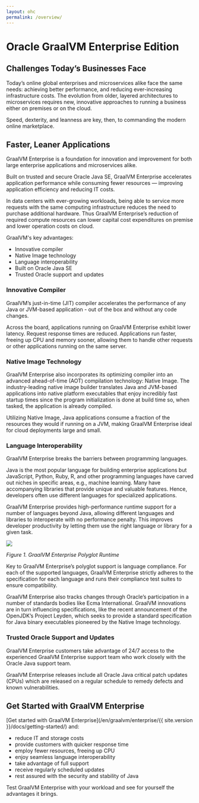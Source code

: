 ```yaml
---
layout: ohc
permalink: /overview/
---
```


# Oracle GraalVM Enterprise Edition

## Challenges Today’s Businesses Face

Today’s online global enterprises and microservices alike face the same needs:
achieving better performance, and reducing ever-increasing infrastructure costs.
The evolution from older, layered architectures to microservices requires new,
innovative approaches to running a business either on premises or on the cloud.

Speed, dexterity, and leanness are key, then, to commanding the modern
online marketplace.

## Faster, Leaner Applications

GraalVM Enterprise is a foundation for innovation and improvement for both large
enterprise applications and microservices alike.

Built on trusted and secure Oracle Java SE, GraalVM Enterprise accelerates
application performance while consuming fewer resources — improving application
efficiency and reducing IT costs.

In data centers with ever-growing workloads, being able to service more
requests with the same computing infrastructure reduces the need to purchase
additional hardware. Thus GraalVM Enterprise’s reduction of required compute
resources can lower capital cost expenditures on premise and lower operation
costs on cloud.

GraalVM's key advantages:
* Innovative compiler
* Native Image technology
* Language interoperability
* Built on Oracle Java SE
* Trusted Oracle support and updates

### Innovative Compiler
GraalVM’s just-in-time (JIT) compiler accelerates the performance of any Java
or JVM-based application - out of the box and without any code changes.

Across the board, applications running on GraalVM Enterprise exhibit lower
latency. Request response times are reduced. Applications run faster, freeing up
CPU and memory sooner, allowing them to handle other requests or other
applications running on the same server.

### Native Image Technology
GraalVM Enterprise also incorporates its optimizing compiler into an
advanced ahead-of-time (AOT) compilation technology: Native Image. The industry-leading native
image builder translates Java and JVM-based applications into native platform
executables that enjoy incredibly fast startup times since the program initialization
is done at build time so, when tasked, the application is already compiled.

Utilizing Native Image, Java applications consume a fraction of the resources
they would if running on a JVM, making GraalVM Enterprise ideal for cloud
deployments large and small.

### Language Interoperability
GraalVM Enterprise breaks the barriers between programming languages.

Java is the most popular language for building enterprise applications but
JavaScript, Python, Ruby, R, and other programming languages have carved out niches
in specific areas, e.g., machine learning. Many have accompanying libraries that provide
unique and valuable features. Hence, developers often use different languages
for specialized applications.

GraalVM Enterprise provides high-performance runtime support for a number of
languages beyond Java, allowing different languages and
libraries to interoperate with no performance penalty. This improves developer
productivity by letting them use the right language or library for a given task.

![](/img/polyglot_runtime.png)

*Figure 1. GraalVM Enterprise Polyglot Runtime*

Key to GraalVM Enterprise’s polyglot support is language compliance. For each of
the supported languages, GraalVM Enterprise strictly adheres to the
specification for each language and runs their compliance test suites to ensure
compatibility.

GraalVM Enterprise also tracks changes through Oracle’s participation in a
number of standards bodies like Ecma International. GraalVM innovations are in
turn influencing specifications, like the recent announcement of the OpenJDK’s
Project Leyden, which seeks to provide a standard specification for Java binary
executables pioneered by the Native Image technology.

### Trusted Oracle Support and Updates
GraalVM Enterprise customers take advantage of 24/7 access to the experienced GraalVM
Enterprise support team who work closely with the Oracle Java support team.

GraalVM Enterprise releases include all Oracle Java critical patch updates
(CPUs) which are released on a regular schedule to remedy defects and known
vulnerabilities.

## Get Started with GraalVM Enterprise

[Get started with GraalVM Enterprise](/en/graalvm/enterprise/{{ site.version }}/docs/getting-started/) and:
* reduce IT and storage costs
* provide customers with quicker response time
* employ fewer resources, freeing up CPU
* enjoy seamless language interoperability
* take advantage of full support
* receive regularly scheduled updates
* rest assured with the security and stability of Java

Test GraalVM Enterprise with your workload and see for yourself the advantages it brings.
